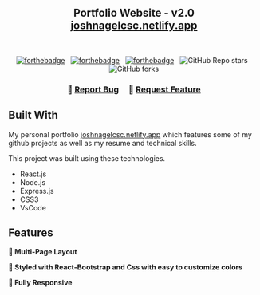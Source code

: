 <h2 align="center">
  Portfolio Website - v2.0<br/>
  <a href="https://joshnagelcsc.netlify.app/" target="_blank">joshnagelcsc.netlify.app</a>
</h2>
<br/>

<center>

[![forthebadge](https://forthebadge.com/images/badges/built-with-love.svg)](https://forthebadge.com) &nbsp;
[![forthebadge](https://forthebadge.com/images/badges/made-with-javascript.svg)](https://forthebadge.com) &nbsp;
[![forthebadge](https://forthebadge.com/images/badges/open-source.svg)](https://forthebadge.com) &nbsp;
![GitHub Repo stars](https://img.shields.io/github/stars/Eldres/web-portfolio-2.0?color=red&logo=github&style=for-the-badge) &nbsp;
![GitHub forks](https://img.shields.io/github/forks/Eldres/web-portfolio-2.0?color=red&logo=github&style=for-the-badge)

</center>

<h3 align="center">
    🔹
    <a href="https://github.com/Eldres/web-portfolio-2.0/issues">Report Bug</a> &nbsp; &nbsp;
    🔹
    <a href="https://github.com/Eldres/web-portfolio-2.0/issues">Request Feature</a>
</h3>

## Built With

My personal portfolio <a href="https://joshnagelcsc.netlify.app/" target="_blank">joshnagelcsc.netlify.app</a> which features some of my github projects as well as my resume and technical skills.<br/>

This project was built using these technologies.

- React.js
- Node.js
- Express.js
- CSS3
- VsCode

## Features

**📖 Multi-Page Layout**

**🎨 Styled with React-Bootstrap and Css with easy to customize colors**

**📱 Fully Responsive**
